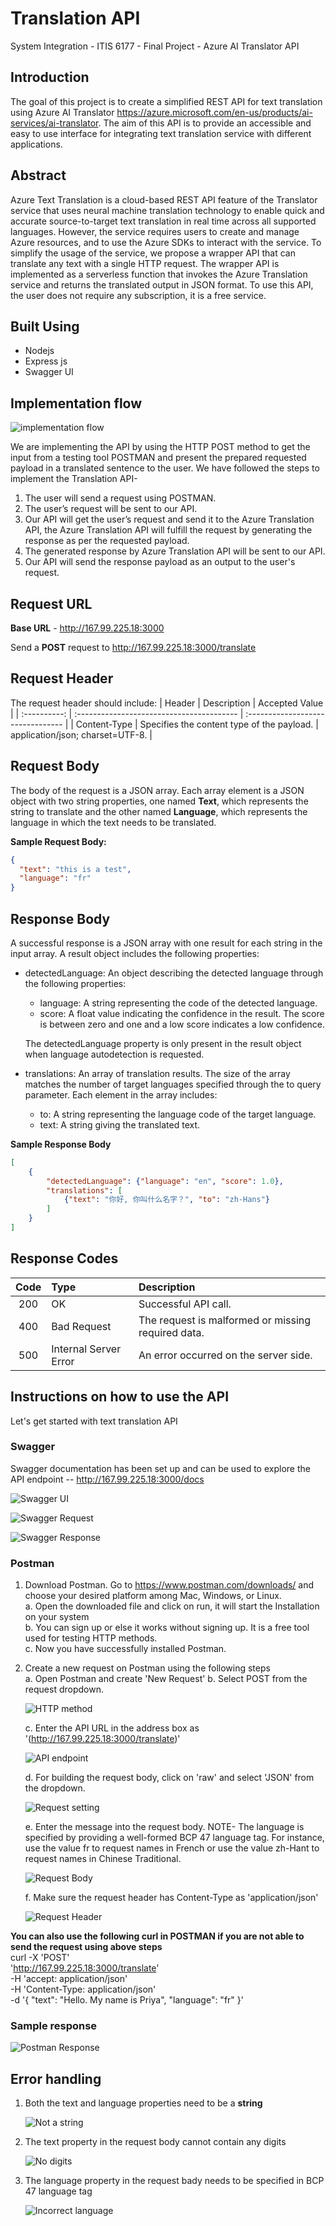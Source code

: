 # Translation API
System Integration - ITIS 6177 - Final Project - Azure AI Translator API

## Introduction
The goal of this project is to create a simplified REST API for text translation using Azure AI Translator https://azure.microsoft.com/en-us/products/ai-services/ai-translator. The aim of this API 
is to provide an accessible and easy to use interface for integrating text translation service with different applications.

## Abstract
Azure Text Translation is a cloud-based REST API feature of the Translator service that uses neural machine translation technology to enable quick and accurate source-to-target text translation in 
real time across all supported languages. However, the service requires users to create and manage Azure resources, and to use the Azure SDKs to interact with the service. To simplify the usage of 
the service, we propose a wrapper API that can translate any text with a single HTTP request. The wrapper API is implemented as a serverless function that invokes the Azure Translation service and 
returns the translated output in JSON format. To use this API, the user does not require any subscription, it is a free service.

## Built Using
- Nodejs
- Express js
- Swagger UI

## Implementation flow <br />
![implementation flow](https://github.com/user-attachments/assets/12904a8d-76d7-4ceb-93e3-8a8e97c80b64)

We are implementing the API by using the HTTP POST method to get the input from a testing tool POSTMAN and present the prepared requested payload in a translated sentence to the user. We have followed the steps to implement the Translation API- <br />
1.	The user will send a request using POSTMAN.<br />
2.	The user’s request will be sent to our API.<br />
3.	Our API will get the user’s request and send it to the Azure Translation API, the Azure Translation API will fulfill the request by generating the response as per the requested payload.<br />
4.	The generated response by Azure Translation API will be sent to our API.<br />
5.	Our API will send the response payload as an output to the user's request.<br />

## Request URL
**Base URL** - http://167.99.225.18:3000

Send a **POST** request to http://167.99.225.18:3000/translate

## Request Header 
The request header should include:
|    Header     |       Description                           |     Accepted Value                |
| :----------:  | :----------------------------------------   | :-------------------------------- |
| Content-Type	| Specifies the content type of the payload.  |  application/json; charset=UTF-8. |

## Request Body 
The body of the request is a JSON array. Each array element is a JSON object with two string properties, one named **Text**, which represents the string to translate and the other named **Language**, which represents the language in which the text needs to be translated.

**Sample Request Body:**
```json
{ 
  "text": "this is a test", 
  "language": "fr" 
} 
```

## Response Body 
A successful response is a JSON array with one result for each string in the input array. A result object includes the following properties:

- detectedLanguage: An object describing the detected language through the following properties:
   - language: A string representing the code of the detected language.
   - score: A float value indicating the confidence in the result. The score is between zero and one and a low score indicates a low confidence.

  The detectedLanguage property is only present in the result object when language autodetection is requested.

- translations: An array of translation results. The size of the array matches the number of target languages specified through the to query parameter. Each element in the array includes:
  - to: A string representing the language code of the target language.
  - text: A string giving the translated text.

**Sample Response Body** <br />
```json
[
    {
        "detectedLanguage": {"language": "en", "score": 1.0},
        "translations": [
            {"text": "你好, 你叫什么名字？", "to": "zh-Hans"}
        ]
    }
]
```
 
## Response Codes

| Code | Type                  | Description                                        |
| :--: | :-------------------- | :------------------------------------------------- |
| 200  | OK                    | Successful API call.                               |
| 400  | Bad Request           | The request is malformed or missing required data. |
| 500  | Internal Server Error | An error occurred on the server side.              |

## Instructions on how to use the API

Let's get started with text translation API

### Swagger
Swagger documentation has been set up and can be used to explore the API endpoint -- http://167.99.225.18:3000/docs

![Swagger UI](https://github.com/user-attachments/assets/f33c9316-3d21-4896-a091-5af2c1595e85)

![Swagger Request](https://github.com/user-attachments/assets/be4d0ac7-1d64-4b75-89d1-4e72fa784e18)

![Swagger Response](https://github.com/user-attachments/assets/a7383c38-9cce-4fa1-b159-e903b6a437ca)

### Postman
1. Download Postman. Go to https://www.postman.com/downloads/ and choose your desired platform among Mac, Windows, or Linux. <br />
   a. Open the downloaded file and click on run, it will start the Installation on your system <br />
   b. You can sign up or else it works without signing up. It is a free tool used for testing HTTP methods. <br />
   c. Now you have successfully installed Postman. <br />

2. Create a new request on Postman using the following steps <br />
   a. Open Postman and create 'New Request' 
   b. Select POST from the request dropdown.

     ![HTTP method](https://github.com/user-attachments/assets/3530fd63-eb3c-46c2-8d85-1d3180c28bce)

   c. Enter the API URL in the address box as '(http://167.99.225.18:3000/translate)' <br />
   
     ![API endpoint](https://github.com/user-attachments/assets/6fe81af5-2730-4436-984a-c5e8ad189107)

   d. For building the request body, click on 'raw' and select 'JSON' from the dropdown.
   
     ![Request setting](https://github.com/user-attachments/assets/ba1237aa-b5f0-4226-ae5e-616eedf487a6)
     
   e. Enter the message into the request body. NOTE-  The language is specified by providing a well-formed BCP 47 language tag. For instance, use the value fr to request names in French or use the value zh-Hant to request names in Chinese Traditional.
   
     ![Request Body](https://github.com/user-attachments/assets/b98a1afa-3629-4d12-b566-eb95a918fa0f)
 
   f. Make sure the request header has Content-Type as 'application/json'
   
     ![Request Header](https://github.com/user-attachments/assets/8d87fb08-4e37-4820-b582-5b8d389ed4e7)

**You can also use the following curl in POSTMAN if you are not able to send the request using above steps** <br />
curl -X 'POST' \
  'http://167.99.225.18:3000/translate' \
  -H 'accept: application/json' \
  -H 'Content-Type: application/json' \
  -d '{
  "text": "Hello. My name is Priya",
  "language": "fr"
}'

### Sample response
![Postman Response](https://github.com/user-attachments/assets/de23dcad-79ce-40b9-a0e1-dd76cad00633)

## Error handling

1. Both the text and language properties need to be a **string**
   
   ![Not a string](https://github.com/user-attachments/assets/f2e23b48-0806-438a-b450-614dd45a0011)
   
2. The text property in the request body cannot contain any digits
   
   ![No digits](https://github.com/user-attachments/assets/a5be5847-2296-450c-979f-692d91196b8d)

3. The language property in the request bady needs to be specified in BCP 47 language tag
   
   ![Incorrect language](https://github.com/user-attachments/assets/0c843f0a-a60a-4c2c-9ee4-e946b31db723)







